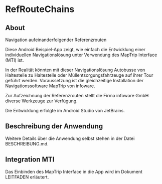 # RefRouteChains
## About
Navigation aufeinanderfolgender Referenzrouten

Diese Android Beispiel-App zeigt, wie einfach die Entwicklung einer individuellen Navigationslösung unter Verwendung des MapTrip Interface (MTI) ist.

In der Realität könnten mit dieser Navigationslösung Autobusse von Haltestelle zu Haltestelle oder Müllentsorgungsfahrzeuge auf ihrer Tour geführt werden. Voraussetzung ist die gleichzeitige Installation der Navigationssoftware MapTrip von infoware.

Zur Aufzeichnung der Referenzrouten stellt die Firma infoware GmbH diverse Werkzeuge zur Verfügung.

Die Entwicklung erfolgte im Android Studio von JetBrains.

## Beschreibung der Anwendung
Weitere Details über die Anwendung selbst stehen in der Datei BESCHREIBUNG.md.

## Integration MTI
Das Einbinden des MapTrip Interface in die App wird im Dokument LEITFADEN erläutert.
